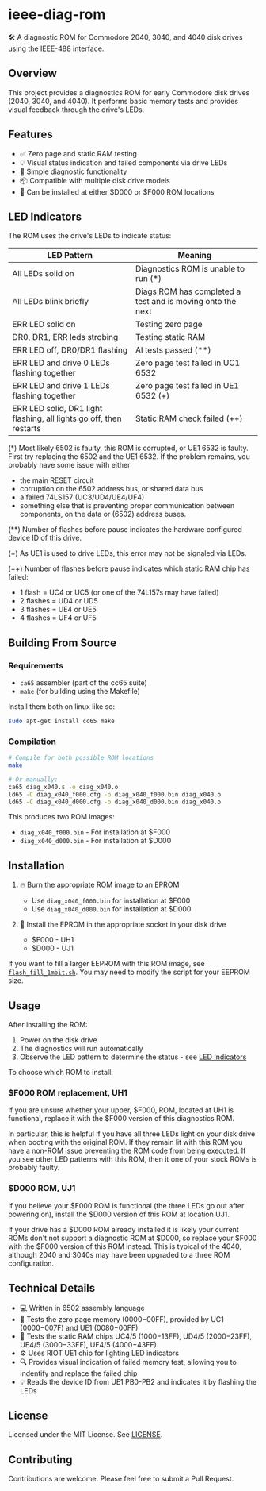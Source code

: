 # ieee-diag-rom

🛠️ A diagnostic ROM for Commodore 2040, 3040, and 4040 disk drives using the IEEE-488 interface.

## Overview

This project provides a diagnostics ROM for early Commodore disk drives (2040, 3040, and 4040). It performs basic memory tests and provides visual feedback through the drive's LEDs.

## Features

- ✅ Zero page and static RAM testing
- 💡 Visual status indication and failed components via drive LEDs
- 🧪 Simple diagnostic functionality
- 📦 Compatible with multiple disk drive models
- 🔄 Can be installed at either $D000 or $F000 ROM locations

## LED Indicators

The ROM uses the drive's LEDs to indicate status:

| LED Pattern | Meaning |
|-------------|---------|
| All LEDs solid on | Diagnostics ROM is unable to run (*) |
| All LEDs blink briefly | Diags ROM has completed a test and is moving onto the next |
| ERR LED solid on | Testing zero page |
| DR0, DR1, ERR leds strobing | Testing static RAM |
| ERR LED off, DR0/DR1 flashing | Al tests passed (**) |
| ERR LED and drive 0 LEDs flashing together | Zero page test failed in UC1 6532 |
| ERR LED and drive 1 LEDs flashing together | Zero page test failed in UE1 6532 (+) |
| ERR LED solid, DR1 light flashing, all lights go off, then restarts | Static RAM check failed (++) |

(*) Most likely 6502 is faulty, this ROM is corrupted, or UE1 6532 is faulty.  First try replacing the 6502 and the UE1 6532.  If the problem remains, you probably have some issue with either
- the main RESET circuit
- corruption on the 6502 address bus, or shared data bus
- a failed 74LS157 (UC3/UD4/UE4/UF4)
- something else that is preventing proper communication between components, on the data or (6502) address buses.

(**) Number of flashes before pause indicates the hardware configured device ID of this drive.

(+) As UE1 is used to drive LEDs, this error may not be signaled via LEDs.

(++) Number of flashes before pause indicates which static RAM chip has failed:
- 1 flash = UC4 or UC5 (or one of the 74L157s may have failed)
- 2 flashes = UD4 or UD5
- 3 flashes = UE4 or UE5
- 4 flashes = UF4 or UF5

## Building From Source

### Requirements

- `ca65` assembler (part of the cc65 suite)
- `make` (for building using the Makefile)

Install them both on linux like so:

```bash
sudo apt-get install cc65 make
```

### Compilation

```bash
# Compile for both possible ROM locations
make

# Or manually:
ca65 diag_x040.s -o diag_x040.o
ld65 -C diag_x040_f000.cfg -o diag_x040_f000.bin diag_x040.o
ld65 -C diag_x040_d000.cfg -o diag_x040_d000.bin diag_x040.o
```

This produces two ROM images:
- `diag_x040_f000.bin` - For installation at $F000
- `diag_x040_d000.bin` - For installation at $D000

## Installation

1. 🔥 Burn the appropriate ROM image to an EPROM
   - Use `diag_x040_f000.bin` for installation at $F000
   - Use `diag_x040_d000.bin` for installation at $D000

2. 🔌 Install the EPROM in the appropriate socket in your disk drive
   - $F000 - UH1
   - $D000 - UJ1

If you want to fill a larger EEPROM with this ROM image, see [`flash_fill_1mbit.sh`](flash_fill_1mbit.sh).  You may need to modify the script for your EEPROM size.

## Usage

After installing the ROM:

1. Power on the disk drive
2. The diagnostics will run automatically
3. Observe the LED pattern to determine the status - see [LED Indicators](#led-indicators)

To choose which ROM to install:

### $F000 ROM replacement, UH1

If you are unsure whether your upper, $F000, ROM, located at UH1 is functional, replace it with the $F000 version of this diagnostics ROM.

In particular, this is helpful if you have all three LEDs light on your disk drive when booting with the original ROM.  If they remain lit with this ROM you have a non-ROM issue preventing the ROM code from being executed.  If you see other LED patterns with this ROM, then it one of your stock ROMs is probably faulty.

### $D000 ROM, UJ1

If you believe your $F000 ROM is functional (the three LEDs go out after powering on), install the $D000 version of this ROM at location UJ1.

If your drive has a $D000 ROM already installed it is likely your current ROMs don't not support a diagnostic ROM at $D000, so replace your $F000 with the $F000 version of this ROM instead.  This is typical of the 4040, although 2040 and 3040s may have been upgraded to a three ROM configuration.

## Technical Details

- 💻 Written in 6502 assembly language
- 🧠 Tests the zero page memory ($0000-$00FF), provided by UC1 ($0000-$007F) and UE1 ($0080-$00FF)
- 🧩 Tests the static RAM chips UC4/5 ($1000-$13FF), UD4/5 ($2000-$23FF), UE4/5 ($3000-$33FF), UF4/5 ($4000-$43FF).
- ⚙️ Uses RIOT UE1 chip for lighting LED indicators
- 🔍 Provides visual indication of failed memory test, allowing you to indentify and replace the failed chip
- 💡 Reads the device ID from UE1 PB0-PB2 and indicates it by flashing the LEDs

## License

Licensed under the MIT License.  See [LICENSE](LICENSE).

## Contributing

Contributions are welcome.  Please feel free to submit a Pull Request.
